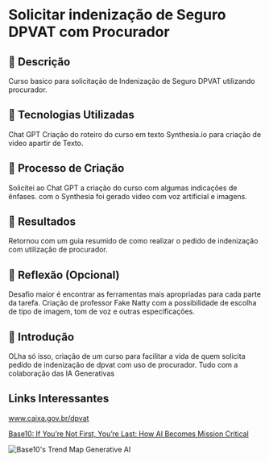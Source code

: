 # Solicitar indenização de Seguro DPVAT com Procurador

## 📒 Descrição
Curso basico para solicitação de Indenização de Seguro DPVAT utilizando procurador. 

## 🤖 Tecnologias Utilizadas
Chat GPT Criação do roteiro do curso em texto
Synthesia.io para criação de video apartir de Texto.

## 🧐 Processo de Criação
Solicitei ao Chat GPT a criação do curso com algumas indicações de ênfases. 
com o Synthesia foi gerado video com voz artificial e imagens.

## 🚀 Resultados
Retornou com um guia resumido de como realizar o pedido de indenização com utilização de procurador.

## 💭 Reflexão (Opcional)
Desafio maior é encontrar as ferramentas mais apropriadas para cada parte da tarefa. 
Criação de professor Fake Natty com a possibilidade de escolha de tipo de imagem, tom de voz e outras especificações.

## 🚀 Introdução
OLha só isso, criação de um curso para facilitar a vida de quem solicita pedido de indenização de dpvat com uso de procurador.
Tudo com a colaboração das IA Generativas


## Links Interessantes
www.caixa.gov.br/dpvat

[Base10: If You’re Not First, You’re Last: How AI Becomes Mission Critical](https://base10.vc/post/generative-ai-mission-critical/)

![Base10's Trend Map Generative AI](https://github.com/digitalinnovationone/lab-natty-or-not/assets/730492/f4df26e8-f8f7-4419-8252-c69d73ea930c)
